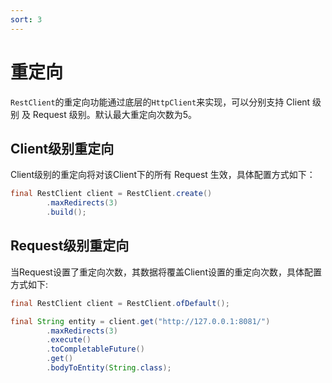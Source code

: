 ```yaml
---
sort: 3
---
```


# 重定向
`RestClient`的重定向功能通过底层的`HttpClient`来实现，可以分别支持 Client 级别 及 Request 级别。默认最大重定向次数为5。

## Client级别重定向
Client级别的重定向将对该Client下的所有 Request 生效，具体配置方式如下：
```java
final RestClient client = RestClient.create()
        .maxRedirects(3)
        .build();
```

## Request级别重定向
当Request设置了重定向次数，其数据将覆盖Client设置的重定向次数，具体配置方式如下:
```java
final RestClient client = RestClient.ofDefault();

final String entity = client.get("http://127.0.0.1:8081/")
        .maxRedirects(3)
        .execute()
        .toCompletableFuture()
        .get()
        .bodyToEntity(String.class);
```